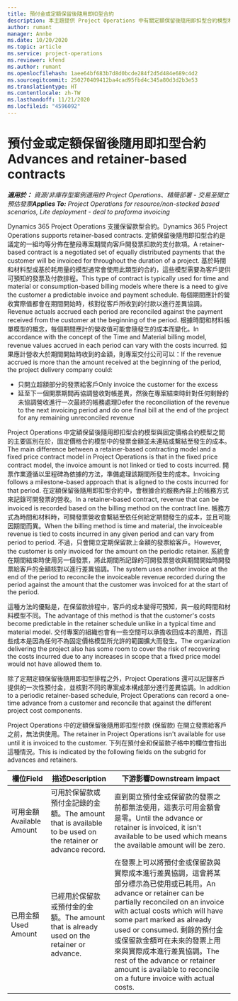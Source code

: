 ```yaml
---
title: 預付金或定額保留後隨用即扣型合約
description: 本主題提供 Project Operations 中有關定額保留後隨用即扣型合約模型和預付金的資訊。
author: rumant
manager: Annbe
ms.date: 10/20/2020
ms.topic: article
ms.service: project-operations
ms.reviewer: kfend
ms.author: rumant
ms.openlocfilehash: 1aee64bf683b7d8d0bcde284f2d5d484e689c4d2
ms.sourcegitcommit: 250270409412ba4cad95fbd4c345a80d3d2b3e53
ms.translationtype: HT
ms.contentlocale: zh-TW
ms.lasthandoff: 11/21/2020
ms.locfileid: "4596092"
---
```

# <a name="advances-and-retainer-based-contracts"></a><span data-ttu-id="ed12d-103">預付金或定額保留後隨用即扣型合約</span><span class="sxs-lookup"><span data-stu-id="ed12d-103">Advances and retainer-based contracts</span></span>


<span data-ttu-id="ed12d-104">_**適用於：** 資源/非庫存型案例適用的 Project Operations、精簡部署 - 交易至開立預估發票_</span><span class="sxs-lookup"><span data-stu-id="ed12d-104">_**Applies To:** Project Operations for resource/non-stocked based scenarios, Lite deployment - deal to proforma invoicing_</span></span>

<span data-ttu-id="ed12d-105">Dynamics 365 Project Operations 支援保留款型合約。</span><span class="sxs-lookup"><span data-stu-id="ed12d-105">Dynamics 365 Project Operations supports retainer-based contracts.</span></span> <span data-ttu-id="ed12d-106">定額保留後隨用即扣型合約是議定的一組均等分佈在整段專案期間向客戶開發票扣款的支付款項。</span><span class="sxs-lookup"><span data-stu-id="ed12d-106">A retainer-based contract is a negotiated set of equally distributed payments that the customer will be invoiced for throughout the duration of a project.</span></span> <span data-ttu-id="ed12d-107">基於時間和材料型或基於耗用量的模型通常會使用此類型的合約，這些模型需要為客戶提供可預知的發票及付款排程。</span><span class="sxs-lookup"><span data-stu-id="ed12d-107">This type of contract is typically used for time and material or consumption-based billing models where there is a need to give the customer a predictable invoice and payment schedule.</span></span> <span data-ttu-id="ed12d-108">每個期間應計的營收實際值都會在期間開始時，核對從客戶所收到的付款以進行差異協調。</span><span class="sxs-lookup"><span data-stu-id="ed12d-108">Revenue actuals accrued each period are reconciled against the payment received from the customer at the beginning of the period.</span></span> <span data-ttu-id="ed12d-109">根據時間和材料帳單模型的概念，每個期間應計的營收值可能會隨發生的成本而變化。</span><span class="sxs-lookup"><span data-stu-id="ed12d-109">In accordance with the concept of the Time and Material billing model, revenue values accrued in each period can vary with the costs incurred.</span></span> <span data-ttu-id="ed12d-110">如果應計營收大於期間開始時收到的金額，則專案交付公司可以：</span><span class="sxs-lookup"><span data-stu-id="ed12d-110">If the revenue accrued is more than the amount received at the beginning of the period, the project delivery company could:</span></span>

- <span data-ttu-id="ed12d-111">只開立超額部分的發票給客戶</span><span class="sxs-lookup"><span data-stu-id="ed12d-111">Only invoice the customer for the excess</span></span> 
- <span data-ttu-id="ed12d-112">延至下一個開票期間再協調營收對帳差異，然後在專案結束時針對任何剩餘的未協調營收進行一次最終的帳務處理</span><span class="sxs-lookup"><span data-stu-id="ed12d-112">Defer the reconciliation of the revenue to the next invoicing period and do one final bill at the end of the project for any remaining unreconciled revenue</span></span>

<span data-ttu-id="ed12d-113">Project Operations 中定額保留後隨用即扣型合約模型與固定價格合約模型之間的主要區別在於，固定價格合約模型中的發票金額並未連結或繫結至發生的成本。</span><span class="sxs-lookup"><span data-stu-id="ed12d-113">The main difference between a retainer-based contracting model and a fixed price contract model in Project Operations is that in the fixed price contract model, the invoice amount is not linked or tied to costs incurred.</span></span> <span data-ttu-id="ed12d-114">開票作業遵循以里程碑為依據的方法，準備處理該期間所發生的成本。</span><span class="sxs-lookup"><span data-stu-id="ed12d-114">Invoicing follows a milestone-based approach that is aligned to the costs incurred for that period.</span></span> <span data-ttu-id="ed12d-115">在定額保留後隨用即扣型合約中，會根據合約服務內容上的帳務方式來記錄可開發票的營收。</span><span class="sxs-lookup"><span data-stu-id="ed12d-115">In a retainer-based contract, revenue that can be invoiced is recorded based on the billing method on the contract line.</span></span> <span data-ttu-id="ed12d-116">帳務方式為時間和材料時，可開發票營收會繫結至依任何給定期間發生的成本，並且可能因期間而異。</span><span class="sxs-lookup"><span data-stu-id="ed12d-116">When the billing method is time and material, the invoiceable revenue is tied to costs incurred in any given period and can vary from period to period.</span></span> <span data-ttu-id="ed12d-117">不過，只會開立定期保留款上金額的發票給客戶。</span><span class="sxs-lookup"><span data-stu-id="ed12d-117">However, the customer is only invoiced for the amount on the periodic retainer.</span></span> <span data-ttu-id="ed12d-118">系統會在期間結束時使用另一個發票，將此期間所記錄的可開發票營收與期間開始時開發票給客戶的金額核對以進行差異協調。</span><span class="sxs-lookup"><span data-stu-id="ed12d-118">The system uses another invoice at the end of the period to reconcile the invoiceable revenue recorded during the period against the amount that the customer was invoiced for at the start of the period.</span></span>

<span data-ttu-id="ed12d-119">這種方法的優點是，在保留款排程中，客戶的成本變得可預知，與一般的時間和材料模型不同。</span><span class="sxs-lookup"><span data-stu-id="ed12d-119">The advantage of this method is that the customer's costs become predictable in the retainer schedule unlike in a typical time and material model.</span></span> <span data-ttu-id="ed12d-120">交付專案的組織也會有一些空間可以承擔收回成本的風險，而這些成本是因為任何不為固定價格模型所允許的範圍擴大而發生。</span><span class="sxs-lookup"><span data-stu-id="ed12d-120">The organization delivering the project also has some room to cover the risk of recovering the costs incurred due to any increases in scope that a fixed price model would not have allowed them to.</span></span>

<span data-ttu-id="ed12d-121">除了定期定額保留後隨用即扣型排程之外，Project Operations 還可以記錄客戶提供的一次性預付金，並核對不同的專案成本構成部分進行差異協調。</span><span class="sxs-lookup"><span data-stu-id="ed12d-121">In addition to a periodic retainer-based schedule, Project Operations can record a one-time advance from a customer and reconcile that against the different project cost components.</span></span>

<span data-ttu-id="ed12d-122">Project Operations 中的定額保留後隨用即扣型付款 (保留款) 在開立發票給客戶之前，無法供使用。</span><span class="sxs-lookup"><span data-stu-id="ed12d-122">The retainer in Project Operations isn't available for use until it is invoiced to the customer.</span></span> <span data-ttu-id="ed12d-123">下列在預付金和保留款子格中的欄位會指出這種情況。</span><span class="sxs-lookup"><span data-stu-id="ed12d-123">This is indicated by the following fields on the subgrid for advances and retainers.</span></span>

| <span data-ttu-id="ed12d-124">欄位</span><span class="sxs-lookup"><span data-stu-id="ed12d-124">Field</span></span> | <span data-ttu-id="ed12d-125">描述</span><span class="sxs-lookup"><span data-stu-id="ed12d-125">Description</span></span> | <span data-ttu-id="ed12d-126">下游影響</span><span class="sxs-lookup"><span data-stu-id="ed12d-126">Downstream impact</span></span> |
| --- | --- | --- |
| <span data-ttu-id="ed12d-127">可用金額</span><span class="sxs-lookup"><span data-stu-id="ed12d-127">Available Amount</span></span> | <span data-ttu-id="ed12d-128">可用於保留款或預付金記錄的金額。</span><span class="sxs-lookup"><span data-stu-id="ed12d-128">The amount that is available to be used on the retainer or advance record.</span></span> | <span data-ttu-id="ed12d-129">直到開立預付金或保留款的發票之前都無法使用，這表示可用金額會是零。</span><span class="sxs-lookup"><span data-stu-id="ed12d-129">Until the advance or retainer is invoiced, it isn't available to be used which means the available amount will be zero.</span></span> |
| <span data-ttu-id="ed12d-130">已用金額</span><span class="sxs-lookup"><span data-stu-id="ed12d-130">Used Amount</span></span> | <span data-ttu-id="ed12d-131">已經用於保留款或預付金的金額。</span><span class="sxs-lookup"><span data-stu-id="ed12d-131">The amount that is already used on the retainer or advance.</span></span> | <span data-ttu-id="ed12d-132">在發票上可以將預付金或保留款與實際成本進行差異協調，這會將某部分標示為已使用或已耗用。</span><span class="sxs-lookup"><span data-stu-id="ed12d-132">An advance or retainer can be partially reconciled on an invoice with actual costs which will have some part marked as already used or consumed.</span></span> <span data-ttu-id="ed12d-133">剩餘的預付金或保留款金額可在未來的發票上用來與實際成本進行差異協調。</span><span class="sxs-lookup"><span data-stu-id="ed12d-133">The rest of the advance or retainer amount is available to reconcile on a future invoice with actual costs.</span></span> |
